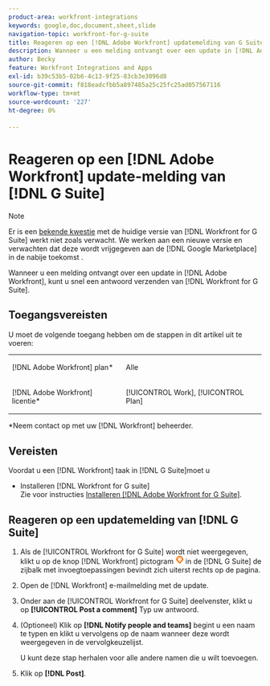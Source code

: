 ```yaml
---
product-area: workfront-integrations
keywords: google,doc,document,sheet,slide
navigation-topic: workfront-for-g-suite
title: Reageren op een [!DNL Adobe Workfront] updatemelding van G Suite
description: Wanneer u een melding ontvangt over een update in [!DNL Adobe] [!DNL Workfront], kunt u snel een antwoord van Workfront voor G Suite plaatsen.
author: Becky
feature: Workfront Integrations and Apps
exl-id: b39c53b5-02b6-4c13-9f25-83cb3e3096d8
source-git-commit: f818eadcfbb5a897485a25c25fc25ad057567116
workflow-type: tm+mt
source-wordcount: '227'
ht-degree: 0%

---
```


# Reageren op een [!DNL Adobe Workfront] update-melding van [!DNL G Suite]

>[!NOTE]
>
>Er is een [bekende kwestie](https://experienceleague.adobe.com/docs/workfront-known-issues/issues/new-workfront-experience/wf-current/wf-integrations-error-when-opening-wf-for-gsuite.html?lang=en) met de huidige versie van [!DNL Workfront for G Suite] werkt niet zoals verwacht. We werken aan een nieuwe versie en verwachten dat deze wordt vrijgegeven aan de [!DNL Google Marketplace] in de nabije toekomst .

Wanneer u een melding ontvangt over een update in [!DNL Adobe Workfront], kunt u snel een antwoord verzenden van [!DNL Workfront for G Suite].

## Toegangsvereisten

U moet de volgende toegang hebben om de stappen in dit artikel uit te voeren:

<table style="table-layout:auto"> 
 <col> 
 <col> 
 <tbody> 
  <tr> 
   <td role="rowheader">[!DNL Adobe Workfront] plan*</td> 
   <td> <p>Alle</p> </td> 
  </tr> 
  <tr> 
   <td role="rowheader">[!DNL Adobe Workfront] licentie*</td> 
   <td> <p>[!UICONTROL Work], [!UICONTROL Plan]</p> </td> 
  </tr> 
  </tbody> 
</table>

&#42;Neem contact op met uw [!DNL Workfront] beheerder.

## Vereisten

Voordat u een [!DNL Workfront] taak in [!DNL G Suite]moet u

* Installeren [!DNL Workfront for G suite]\
   Zie voor instructies [Installeren [!DNL Adobe Workfront for G Suite]](../../workfront-integrations-and-apps/workfront-for-g-suite/install-workfront-for-gsuite.md).

## Reageren op een updatemelding van [!DNL G Suite]

1. Als de [!UICONTROL Workfront for G Suite] wordt niet weergegeven, klikt u op de knop [!DNL Workfront] pictogram ![](assets/wf-lion-icon.png) in de [!DNL G Suite] de zijbalk met invoegtoepassingen bevindt zich uiterst rechts op de pagina.
1. Open de [!DNL Workfront] e-mailmelding met de update.
1. Onder aan de [!UICONTROL Workfront for G Suite] deelvenster, klikt u op **[!UICONTROL Post a comment]** Typ uw antwoord.
1. (Optioneel) Klik op **[!DNL Notify people and teams]** begint u een naam te typen en klikt u vervolgens op de naam wanneer deze wordt weergegeven in de vervolgkeuzelijst.

   U kunt deze stap herhalen voor alle andere namen die u wilt toevoegen.

1. Klik op **[!DNL Post]**.
